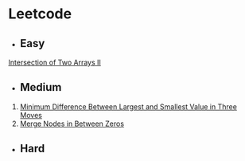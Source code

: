 # Leetcode

* ## Easy
[Intersection of Two Arrays II](https://github.com/iamabirakash/Leetcode/tree/main/Intersection_Two_Arrays)

* ## Medium
1. [Minimum Difference Between Largest and Smallest Value in Three Moves](https://github.com/iamabirakash/Leetcode/tree/main/Minimum_Difference)
2. [Merge Nodes in Between Zeros](https://github.com/iamabirakash/Leetcode/tree/main/Merged_Notes_Between_Zeros)

* ## Hard
